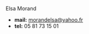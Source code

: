 Elsa Morand

- **mail:** [morandelsa@yahoo.fr](mailto:morandelsa@yahoo.fr)
- **tel:** 05 81 73 15 01
